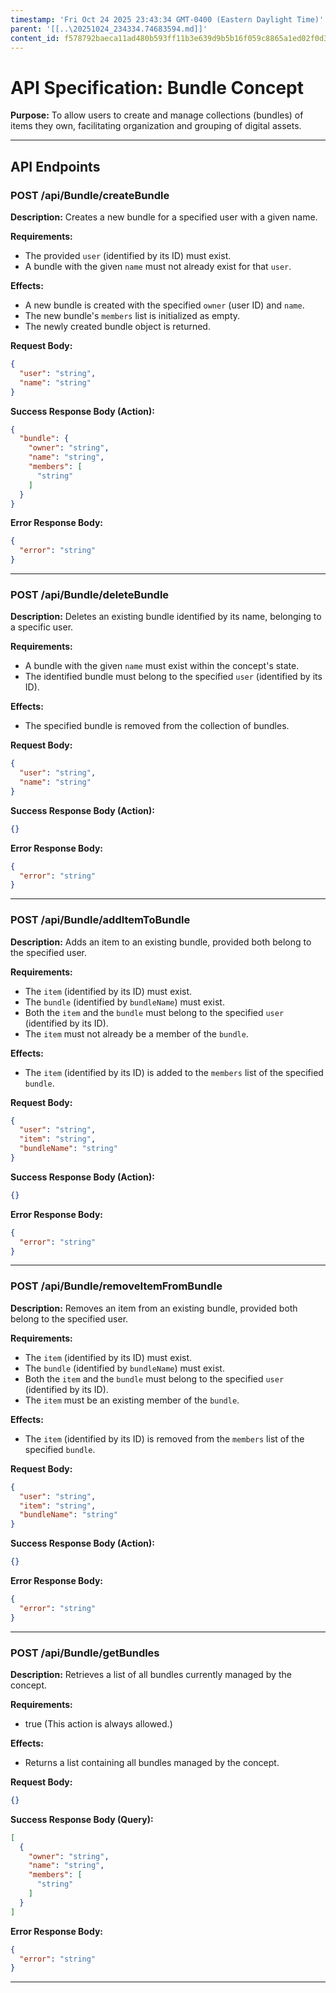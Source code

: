 ```yaml
---
timestamp: 'Fri Oct 24 2025 23:43:34 GMT-0400 (Eastern Daylight Time)'
parent: '[[..\20251024_234334.74683594.md]]'
content_id: f578792baeca11ad480b593ff11b3e639d9b5b16f059c8865a1ed02f0d33d80a
---
```


# API Specification: Bundle Concept

**Purpose:** To allow users to create and manage collections (bundles) of items they own, facilitating organization and grouping of digital assets.

***

## API Endpoints

### POST /api/Bundle/createBundle

**Description:** Creates a new bundle for a specified user with a given name.

**Requirements:**

* The provided `user` (identified by its ID) must exist.
* A bundle with the given `name` must not already exist for that `user`.

**Effects:**

* A new bundle is created with the specified `owner` (user ID) and `name`.
* The new bundle's `members` list is initialized as empty.
* The newly created bundle object is returned.

**Request Body:**

```json
{
  "user": "string",
  "name": "string"
}
```

**Success Response Body (Action):**

```json
{
  "bundle": {
    "owner": "string",
    "name": "string",
    "members": [
      "string"
    ]
  }
}
```

**Error Response Body:**

```json
{
  "error": "string"
}
```

***

### POST /api/Bundle/deleteBundle

**Description:** Deletes an existing bundle identified by its name, belonging to a specific user.

**Requirements:**

* A bundle with the given `name` must exist within the concept's state.
* The identified bundle must belong to the specified `user` (identified by its ID).

**Effects:**

* The specified bundle is removed from the collection of bundles.

**Request Body:**

```json
{
  "user": "string",
  "name": "string"
}
```

**Success Response Body (Action):**

```json
{}
```

**Error Response Body:**

```json
{
  "error": "string"
}
```

***

### POST /api/Bundle/addItemToBundle

**Description:** Adds an item to an existing bundle, provided both belong to the specified user.

**Requirements:**

* The `item` (identified by its ID) must exist.
* The `bundle` (identified by `bundleName`) must exist.
* Both the `item` and the `bundle` must belong to the specified `user` (identified by its ID).
* The `item` must not already be a member of the `bundle`.

**Effects:**

* The `item` (identified by its ID) is added to the `members` list of the specified `bundle`.

**Request Body:**

```json
{
  "user": "string",
  "item": "string",
  "bundleName": "string"
}
```

**Success Response Body (Action):**

```json
{}
```

**Error Response Body:**

```json
{
  "error": "string"
}
```

***

### POST /api/Bundle/removeItemFromBundle

**Description:** Removes an item from an existing bundle, provided both belong to the specified user.

**Requirements:**

* The `item` (identified by its ID) must exist.
* The `bundle` (identified by `bundleName`) must exist.
* Both the `item` and the `bundle` must belong to the specified `user` (identified by its ID).
* The `item` must be an existing member of the `bundle`.

**Effects:**

* The `item` (identified by its ID) is removed from the `members` list of the specified `bundle`.

**Request Body:**

```json
{
  "user": "string",
  "item": "string",
  "bundleName": "string"
}
```

**Success Response Body (Action):**

```json
{}
```

**Error Response Body:**

```json
{
  "error": "string"
}
```

***

### POST /api/Bundle/getBundles

**Description:** Retrieves a list of all bundles currently managed by the concept.

**Requirements:**

* true (This action is always allowed.)

**Effects:**

* Returns a list containing all bundles managed by the concept.

**Request Body:**

```json
{}
```

**Success Response Body (Query):**

```json
[
  {
    "owner": "string",
    "name": "string",
    "members": [
      "string"
    ]
  }
]
```

**Error Response Body:**

```json
{
  "error": "string"
}
```

***

